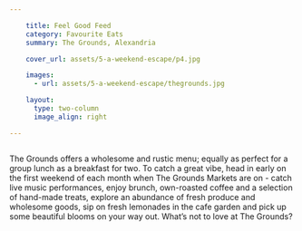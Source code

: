 ```yaml
---

    title: Feel Good Feed
    category: Favourite Eats
    summary: The Grounds, Alexandria

    cover_url: assets/5-a-weekend-escape/p4.jpg

    images:
      - url: assets/5-a-weekend-escape/thegrounds.jpg

    layout:
      type: two-column
      image_align: right

---
```


<img data-media-id="images:1" src="../assets/5-a-weekend-escape/thegrounds.jpg" alt="">

The Grounds offers a wholesome and rustic menu; equally as perfect for a group lunch as a breakfast for two. To catch a great vibe, head in early on the first weekend of each month when The Grounds Markets are on - catch live music performances, enjoy brunch, own-roasted coffee and a selection of hand-made treats, explore an abundance of fresh produce and wholesome goods, sip on fresh lemonades in the cafe garden and pick up some beautiful blooms on your way out. What’s not to love at The Grounds?
